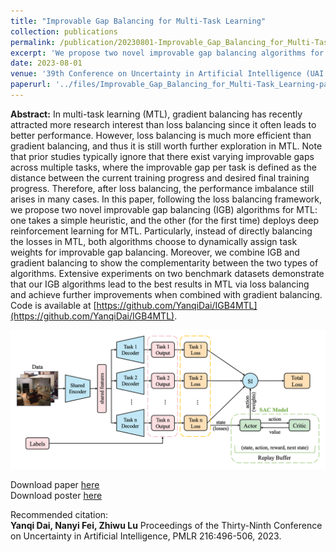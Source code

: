 ```yaml
---
title: "Improvable Gap Balancing for Multi-Task Learning"
collection: publications
permalink: /publication/20230801-Improvable_Gap_Balancing_for_Multi-Task_Learning
excerpt: 'We propose two novel improvable gap balancing algorithms for multi-task learning, instead of the classic loss balancing strategy: one takes a simple heuristic, and the other (for the first time) deploys deep reinforcement learning for MTL.'
date: 2023-08-01
venue: '39th Conference on Uncertainty in Artificial Intelligence (UAI 2023)'
paperurl: '../files/Improvable_Gap_Balancing_for_Multi-Task_Learning-paper.pdf'
---
```

**Abstract:** In multi-task learning (MTL), gradient balancing has recently attracted more research interest than loss balancing since it often leads to better performance. However, loss balancing is much more efficient than gradient balancing, and thus it is still worth further exploration in MTL. Note that prior studies typically ignore that there exist varying improvable gaps across multiple tasks, where the improvable gap per task is defined as the distance between the current training progress and desired final training progress. Therefore, after loss balancing, the performance imbalance still arises in many cases. In this paper, following the loss balancing framework, we propose two novel improvable gap balancing (IGB) algorithms for MTL: one takes a simple heuristic, and the other (for the first time) deploys deep reinforcement learning for MTL. Particularly, instead of directly balancing the losses in MTL, both algorithms choose to dynamically assign task weights for improvable gap balancing. Moreover, we combine IGB and gradient balancing to show the complementarity between the two types of algorithms. Extensive experiments on two benchmark datasets demonstrate that our IGB algorithms lead to the best results in MTL via loss balancing and achieve further improvements when combined with gradient balancing. Code is available at [https://github.com/YanqiDai/IGB4MTL](https://github.com/YanqiDai/IGB4MTL).

![The architecture overview of IGBv2 by applying DRL to MTL.](../images/Improvable_Gap_Balancing_for_Multi-Task_Learning-IGBv2.png)

Download paper [here](../files/Improvable_Gap_Balancing_for_Multi-Task_Learning-paper.pdf)  
Download poster [here](../files/Improvable_Gap_Balancing_for_Multi-Task_Learning-poster.pdf)

Recommended citation:  
**Yanqi Dai, Nanyi Fei, Zhiwu Lu** Proceedings of the Thirty-Ninth Conference on Uncertainty in Artificial Intelligence, PMLR 216:496-506, 2023.
